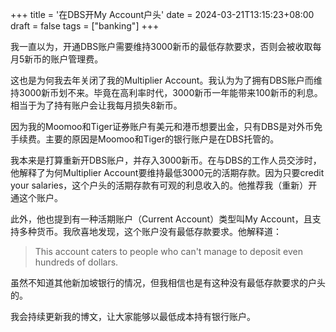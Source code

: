 +++
title = '在DBS开My Account户头'
date = 2024-03-21T13:15:23+08:00
draft = false
tags = ["banking"]
+++

我一直以为，开通DBS账户需要维持3000新币的最低存款要求，否则会被收取每月5新币的账户管理费。

这也是为何我去年关闭了我的Multiplier Account。我认为为了拥有DBS账户而维持3000新币划不来。毕竟在高利率时代，3000新币一年能带来100新币的利息。相当于为了持有账户会让我每月损失8新币。

因为我的Moomoo和Tiger证券账户有美元和港币想要出金，只有DBS是对外币免手续费。主要的原因是Moomoo和Tiger的银行账户是在DBS托管的。

我本来是打算重新开DBS账户，并存入3000新币。在与DBS的工作人员交涉时，他解释了为何Multiplier Account要维持最低3000元的活期存款。因为只要credit your salaries，这个户头的活期存款有可观的利息收入的。他推荐我（重新）开通这个账户。

此外，他也提到有一种活期账户（Current Account）类型叫My Account，且支持多种货币。我欣喜地发现，这个账户没有最低存款要求。他解释道：

> This account caters to people who can't manage to deposit even hundreds of dollars.

虽然不知道其他新加坡银行的情况，但我相信也是有这种没有最低存款要求的户头的。

我会持续更新我的博文，让大家能够以最低成本持有银行账户。
